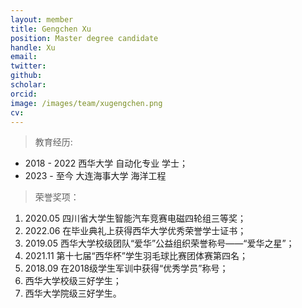 ```yaml
---
layout: member
title: Gengchen Xu
position: Master degree candidate
handle: Xu
email: 
twitter: 
github: 
scholar:
orcid: 
image: /images/team/xugengchen.png
cv: 
---
```


> 教育经历:

- 2018 - 2022 西华大学 自动化专业 学士；
- 2023 - 至今 大连海事大学 海洋工程


> 荣誉奖项：

1. 2020.05	四川省大学生智能汽车竞赛电磁四轮组三等奖；
2. 2022.06	在毕业典礼上获得西华大学优秀荣誉学士证书；
3. 2019.05	西华大学校级团队“爱华”公益组织荣誉称号——“爱华之星”；
4. 2021.11	第十七届“西华杯”学生羽毛球比赛团体赛第四名；
5. 2018.09	在2018级学生军训中获得“优秀学员”称号；
6. 西华大学校级三好学生；
7. 西华大学院级三好学生。

